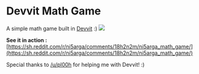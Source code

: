 # Devvit Math Game
A simple math game built in [Devvit](https://developers.reddit.com) :)
![](https://i.ibb.co/wrF87Qz/Screenshot-2023-12-13-060523.png)

**See it in action :** [https://sh.reddit.com/r/ni5arga/comments/18h2n2m/ni5arga_math_game/](https://sh.reddit.com/r/ni5arga/comments/18h2n2m/ni5arga_math_game/)

Special thanks to [/u/pl00h](https://reddit.com/u/pl00h) for helping me with Devvit! :)
